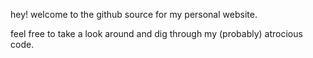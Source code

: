 hey! welcome to the github source for my personal website.

feel free to take a look around and dig through my (probably) atrocious code.
